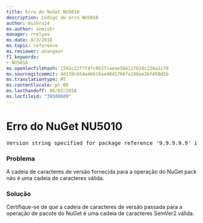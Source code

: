 ```yaml
---
title: Erro do NuGet NU5010
description: Código de erro NU5010
author: mishra14
ms.author: anmishr
manager: rrelyea
ms.date: 8/3/2018
ms.topic: reference
ms.reviewer: anangaur
f1_keywords:
- NU5010
ms.openlocfilehash: 1592c22f7f4fc0b37caeae5bb11fb38c228a2c78
ms.sourcegitcommit: 4d139cb54a46616ae48d1768fa108ae3bf450d5b
ms.translationtype: MT
ms.contentlocale: pt-BR
ms.lasthandoff: 08/03/2018
ms.locfileid: "39508609"
---
```

# <a name="nuget-error-nu5010"></a>Erro do NuGet NU5010
<pre>Version string specified for package reference '9.9.9.9.9' is invalid.</pre>

### <a name="issue"></a>Problema

A cadeia de caracteres de versão fornecida para a operação do NuGet pack não é uma cadeia de caracteres válida.


### <a name="solution"></a>Solução

Certifique-se de que a cadeia de caracteres de versão passada para a operação de pacote do NuGet é uma cadeia de caracteres SemVer2 válida.


